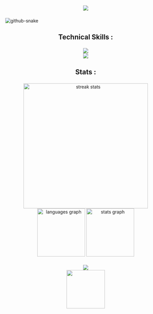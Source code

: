 <h1 align="center">
    <img src="https://readme-typing-svg.herokuapp.com/?font=Righteous&size=35&center=true&vCenter=true&width=500&height=70&duration=4000&lines=Hi+There+!+👋;+I'm+Emment+Yamikani+!;" />
</h1>

###

<picture>
  <source media="(prefers-color-scheme: dark)" srcset="https://github.com/vic1707/vic1707/blob/output/github-snake-dark.svg">
  <source media="(prefers-color-scheme: light)" srcset="https://github.com/vic1707/vic1707/blob/output/github-snake.svg">
  <img alt="github-snake" src="https://github.com/vic1707/vic1707/blob/output/github-snake.svg">
</picture>

###

<h2 align="center">Technical Skills :</h2>

###

<div align="center">
    <img src="https://skillicons.dev/icons?i=c,cpp,kotlin,rust"/><br>
    <img src="https://skillicons.dev/icons?i=bash,github,vscode,linux"/><br>
</div>

###

<h2 align="center">Stats :</h2>

###

<div align="center">
  <img width=390 src="https://streak-stats.demolab.com/?user=emment-yamikani&count_private=true&theme=transparent&border_radius=10" alt="streak stats"/>
  <img src="https://github-readme-stats.vercel.app/api/top-langs?username=emment-yamikani&locale=en&hide_title=false&layout=compact&card_width=320&langs_count=5&theme=transparent&hide_border=false&order=2&custom_title=Languages" height="150" alt="languages graph"/>
  <img src="https://github-readme-stats.vercel.app/api?username=emment-yamikani&hide_title=false&hide=contribs,issues&hide_rank=false&show_icons=true&include_all_commits=true&count_private=true&disable_animations=false&theme=transparent&locale=en&hide_border=false&order=1&custom_title=Stats" height="150" alt="stats graph"/>
</div>

###

<div align="center">
  <a href="https://visitcount.itsvg.in">
    <img src="https://visitcount.itsvg.in/api?id=emment-yamikani&label=Profile%20Views&color=1&icon=2&pretty=true" />
  </a>
</div>

<div align="center">
  <img height="120" src="https://user-images.githubusercontent.com/123120185/257965076-a45fbf30-104f-4dea-b41f-4babd28f92d2.svg"  />
</div>
